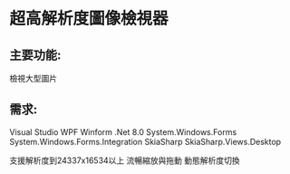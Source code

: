 # 超高解析度圖像檢視器

## 主要功能:
檢視大型圖片

## 需求:
Visual Studio
WPF Winform
.Net 8.0
System.Windows.Forms
System.Windows.Forms.Integration
SkiaSharp
SkiaSharp.Views.Desktop

支援解析度到24337x16534以上
流暢縮放與拖動
動態解析度切換
